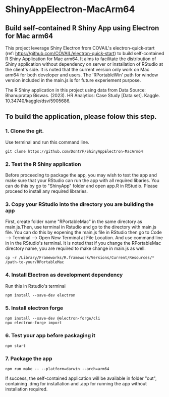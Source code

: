 # ShinyAppElectron-MacArm64
## Build self-contained R Shiny App using Electron for Mac arm64

This project leverage Shiny Electron from COVAIL's electron-quick-start (ref: https://github.com/COVAIL/electron-quick-start) to build self-contained R Shiny Application for Mac arm64. It aims to facilitate the distribution of Shiny application without dependency on server or installation of RStudio at the client's side. It is noted that the current version only work on Mac arm64 for both developer and users. The 'RPortableWin' path for window version included in the main.js is for future experiement purpose. 

The R Shiny application in this project using data from Data Source: Bhanupratap Biswas. (2023). HR Analytics: Case Study [Data set]. Kaggle. 10.34740/kaggle/dsv/5905686. 

## To build the application, please folow this step.

### 1. Clone the git.
Use terminal and run this command line. 
```
git clone https://github.com/DontrP/ShinyAppElectron-MacArm64
```

### 2. Test the R Shiny application
Before proceeding to package the app, you may wish to test the app and make sure that your RStudio can run the app with all required libaries. You can do this by go to "ShinyApp" folder and open app.R in RStudio. Please proceed to install any required libraries.

### 3. Copy your RStudio into the directory you are building the app
First, create folder name "RPortableMac" in the same directory as main.js.Then, use terminal in Rstudio and go to the directory with main.js file. You can do this by eopening the main.js file in RStudio then go to Code --> Terminal --> Open New Terminal at File Location. And use command line in in the RStudio's terminal. It is noted that if you change the RPortableMac directory name, you are required to make change in main.js as well.
```
cp -r /Library/Frameworks/R.framework/Versions/Current/Resources/* /path-to-your/RPortableMac
```

### 4. Install Electron as development dependency 
Run this in Rstudio's terminal
```
npm install --save-dev electron
```

### 5. Install electron forge
```
npm install --save-dev @electron-forge/cli 
npx electron-forge import
```

### 6. Test your app before paskaging it
```
npm start
```

### 7. Package the app
```
npm run make -- --platform=darwin --arch=arm64
```

If success, the self-contained application will be available in folder "out", containing .dmg for installation and .app for running the app without installation required.


